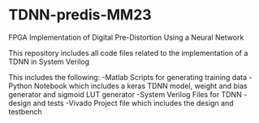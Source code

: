 # TDNN-predis-MM23
FPGA Implementation of Digital Pre-Distortion Using a Neural Network

This repository includes all code files related to the implementation of a TDNN in System Verilog

This includes the following:
-Matlab Scripts for generating training data
-Python Notebook which includes a keras TDNN model, weight and bias generator and sigmoid LUT generator
-System Verilog Files for TDNN - design and tests
-Vivado Project file which includes the design and testbench
